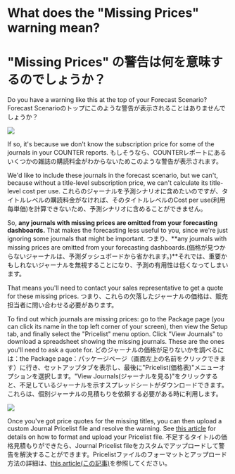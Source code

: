 # What does the "Missing Prices" warning mean?
# "Missing Prices" の警告は何を意味するのでしょうか？

Do you have a warning like this at the top of your Forecast Scenario?
Forecast Scenarioのトップにこのような警告が表示されることはありませんでしょうか？

![](../.gitbook/assets/missing-prices.png)

If so, it's because we don't know the subscription price for some of the journals in your COUNTER reports.
もしそうなら、COUNTERレポートにあるいくつかの雑誌の購読料金がわからないためこのような警告が表示されます。

We'd like to include these journals in the forecast scenario, but we can't, because without a title-level subscription price, we can't calculate its title-level cost per use.
これらのジャーナルを予測シナリオに含めたいのですが、タイトルレベルの購読料金がなければ、そのタイトルレベルのCost per use(利用毎単価)を計算できないため、予測シナリオに含めることができません。

So, **any journals with missing prices are omitted from your forecasting dashboards.** That makes the forecasting less useful to you, since we're just ignoring some journals that might be important.
つまり、**any journals with missing prices are omitted from your forecasting dashboards.(価格が見つからないジャーナルは、予測ダッシュボードから省かれます。)**それでは、重要かもしれないジャーナルを無視することになり、予測の有用性は低くなってしまいます。

That means you'll need to contact your sales representative to get a quote for these missing prices.
つまり、これらの欠落したジャーナルの価格は、販売担当者に問い合わせる必要があります。

To find out which journals are missing prices: go to the Package page (you can click its name in the top left corner of your screen), then view the Setup tab, and finally select the "Pricelist" menu option. Click "View Journals" to download a spreadsheet showing the missing journals. These are the ones you'll need to ask a quote for.
どのジャーナルの価格が足りないかを調べるには：the Package page：パッケージページ（画面左上の名前をクリックできます）に行き、セットアップタブを表示し、最後に"Pricelist(価格表)"メニューオプションを選択します。"View Journals(ジャーナルを見る)"をクリックすると、不足しているジャーナルを示すスプレッドシートがダウンロードできます。これらは、個別ジャーナルの見積もりを依頼する必要がある時に利用します。

![](../.gitbook/assets/prices-setup-with-counter-withcustom.png)

Once you've got price quotes for the missing titles, you can then upload a custom Journal Pricelist file and resolve the warning. See [this article](../how-to-guides/upload-title-prices.md) for details on how to format and upload your Pricelist file.
不足するタイトルの価格見積もりができたら、Journal Pricelist fileをカスタムでアップロードして警告を解決することができます。Pricelistファイルのフォーマットとアップロード方法の詳細は、[this article(この記事)](../how-to-guides/upload-title-prices.md)を参照してください。
